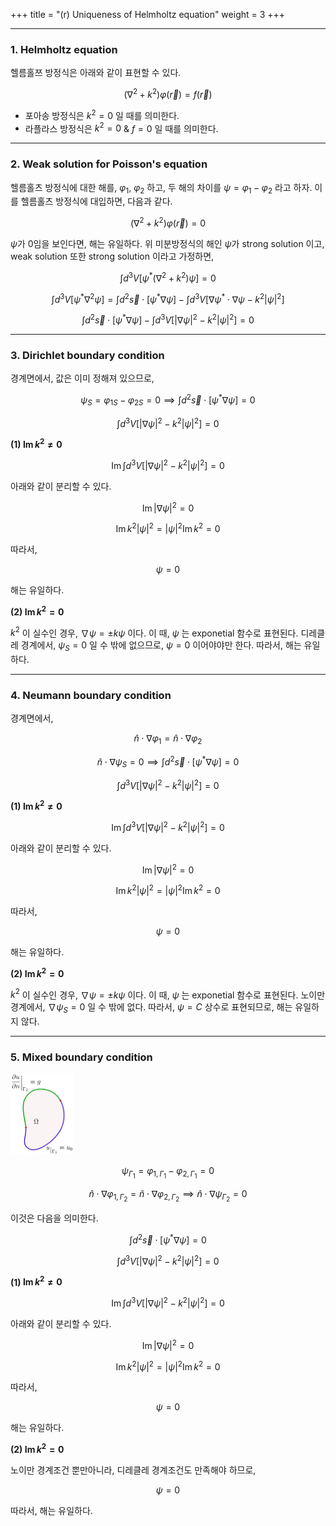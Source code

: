 +++
title = "(r) Uniqueness of Helmholtz equation"
weight = 3
+++

---

### 1. Helmholtz equation

헬름홀쯔 방정식은 아래와 같이 표현할 수 있다.

$$
\left(\nabla^2+k^2\right)\varphi\left(\vec{r}\right)=f\left(\vec{r}\right)
$$

- 포아송 방정식은 $k^2=0$ 일 때를 의미한다.
- 라플라스 방정식은 $k^2=0$ & $f=0$ 일 때를 의미한다.

---

### 2. Weak solution for Poisson's equation

헬름홀츠 방정식에 대한 해를, $\varphi_1$, $\varphi_2$ 하고, 두 해의 차이를 $\psi=\varphi_1-\varphi_2$ 라고 하자. 이를 헬름홀츠 방정식에 대입하면, 다음과 같다.

$$
\left(\nabla^2+k^2\right)\varphi\left(\vec{r}\right)=0
$$

$\psi$가 0임을 보인다면, 해는 유일하다. 위 미분방정식의 해인 $\psi$가 strong solution 이고, weak solution 또한 strong solution 이라고 가정하면,

$$
\int d^3V \left\lbrack\psi^\ast\left(\nabla^2+k^2\right)\psi\right\rbrack=0
$$

$$
\int d^3V \left\lbrack\psi^\ast\nabla^2\psi\right\rbrack=\int d^2\vec{s}\cdot\left\lbrack \psi^\ast\nabla\psi\right\rbrack-\int d^3V\left\lbrack \nabla\psi^\ast\cdot\nabla\psi-k^2\left|\psi\right|^2\right\rbrack
$$

$$
\int d^2\vec{s}\cdot\left\lbrack \psi^\ast\nabla\psi\right\rbrack-\int d^3V \left\lbrack\left|\nabla\psi\right|^2-k^2\left|\psi\right|^2\right\rbrack=0
$$

---

### 3. Dirichlet boundary condition

경계면에서, 값은 이미 정해져 있으므로,

$$
\psi_S=\varphi_{1S}-\varphi_{2S}=0\implies\int d^2\vec{s}\cdot\left\lbrack \psi^\ast\nabla\psi\right\rbrack=0
$$

$$
\int d^3V \left\lbrack\left|\nabla\psi\right|^2-k^2\left|\psi\right|^2\right\rbrack=0
$$

**(1) $\operatorname{Im}k^2\ne0$**

$$
\operatorname{Im}\int d^3V \left\lbrack\left|\nabla\psi\right|^2-k^2\left|\psi\right|^2\right\rbrack=0
$$

아래와 같이 분리할 수 있다.

$$
\operatorname{Im} \left|\nabla\psi\right|^2=0
$$

$$
\operatorname{Im} k^2\left|\psi\right|^2=\left|\psi\right|^2\operatorname{Im} k^2=0
$$

따라서,

$$
\psi=0
$$

해는 유일하다.

**(2) $\operatorname{Im}k^2=0$**

$k^2$ 이 실수인 경우, $\nabla\psi=\pm k\psi$ 이다. 이 때, $\psi$ 는 exponetial 함수로 표현된다. 디레클레 경계에서, $\psi_S=0$ 일 수 밖에 없으므로, $\psi=0$ 이어야야만 한다. 따라서, 해는 유일하다.

---

### 4. Neumann boundary condition

경계면에서,

$$
\hat{n}\cdot\nabla\varphi_1=\hat{n}\cdot\nabla\varphi_2
$$

$$
\hat{n}\cdot\nabla\psi_S=0\implies\int d^2\vec{s}\cdot\left\lbrack \psi^\ast\nabla\psi\right\rbrack=0
$$

$$
\int d^3V \left\lbrack\left|\nabla\psi\right|^2-k^2\left|\psi\right|^2\right\rbrack=0
$$

**(1) $\operatorname{Im}k^2\ne0$**

$$
\operatorname{Im}\int d^3V \left\lbrack\left|\nabla\psi\right|^2-k^2\left|\psi\right|^2\right\rbrack=0
$$

아래와 같이 분리할 수 있다.

$$
\operatorname{Im} \left|\nabla\psi\right|^2=0
$$

$$
\operatorname{Im} k^2\left|\psi\right|^2=\left|\psi\right|^2\operatorname{Im} k^2=0
$$

따라서,

$$
\psi=0
$$

해는 유일하다.

**(2) $\operatorname{Im}k^2=0$**

$k^2$ 이 실수인 경우, $\nabla\psi=\pm k\psi$ 이다. 이 때, $\psi$ 는 exponetial 함수로 표현된다. 노이만 경계에서, $\nabla\psi_S=0$ 일 수 밖에 없다. 따라서, $\psi=C$ 상수로 표현되므로, 해는 유일하지 않다.

---

### 5. Mixed boundary condition

<img src="image1.png" width="20%" height="auto">

$$
\psi_{\Gamma_1}=\varphi_{1,\Gamma_1}-\varphi_{2,\Gamma_1}=0
$$

$$
\hat{n}\cdot\nabla\varphi_{1,\Gamma_2}=\hat{n}\cdot\nabla\varphi_{2,\Gamma_2}\implies\hat{n}\cdot\nabla\psi_{\Gamma_2}=0
$$

이것은 다음을 의미한다.

$$
\int d^2\vec{s}\cdot\left\lbrack \psi^\ast\nabla\psi\right\rbrack=0
$$

$$
\int d^3V \left\lbrack\left|\nabla\psi\right|^2-k^2\left|\psi\right|^2\right\rbrack=0
$$

**(1) $\operatorname{Im}k^2\ne0$**

$$
\operatorname{Im}\int d^3V \left\lbrack\left|\nabla\psi\right|^2-k^2\left|\psi\right|^2\right\rbrack=0
$$

아래와 같이 분리할 수 있다.

$$
\operatorname{Im} \left|\nabla\psi\right|^2=0
$$

$$
\operatorname{Im} k^2\left|\psi\right|^2=\left|\psi\right|^2\operatorname{Im} k^2=0
$$

따라서,

$$
\psi=0
$$

해는 유일하다.

**(2) $\operatorname{Im}k^2=0$**

노이만 경계조건 뿐만아니라, 디레클레 경계조건도 만족해야 하므로,

$$
\psi=0
$$

따라서, 해는 유일하다.